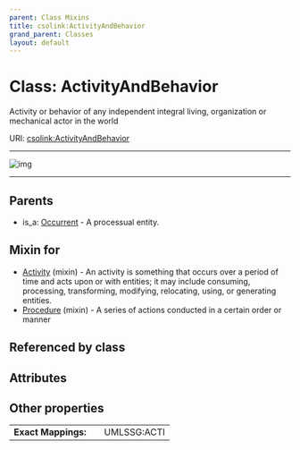 ```yaml
---
parent: Class Mixins
title: csolink:ActivityAndBehavior
grand_parent: Classes
layout: default
---
```


# Class: ActivityAndBehavior


Activity or behavior of any independent integral living, organization or mechanical actor in the world

URI: [csolink:ActivityAndBehavior](https://w3id.org/csolink/vocab/ActivityAndBehavior)


---

![img](http://yuml.me/diagram/nofunky;dir:TB/class/[Occurrent],[Procedure]uses%20-.-%3E[ActivityAndBehavior],[Activity]uses%20-.-%3E[ActivityAndBehavior],[Occurrent]%5E-[ActivityAndBehavior],[Procedure],[Activity])

---


## Parents

 *  is_a: [Occurrent](Occurrent.md) - A processual entity.

## Mixin for

 * [Activity](Activity.md) (mixin)  - An activity is something that occurs over a period of time and acts upon or with entities; it may include consuming, processing, transforming, modifying, relocating, using, or generating entities.
 * [Procedure](Procedure.md) (mixin)  - A series of actions conducted in a certain order or manner

## Referenced by class


## Attributes


## Other properties

|  |  |  |
| --- | --- | --- |
| **Exact Mappings:** | | UMLSSG:ACTI |

